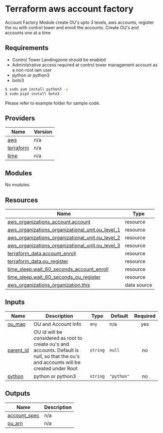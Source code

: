 # Terraform aws account factory

Account Factory Module create OU's upto 3 levels, aws accounts, register the ou with control tower and enroll the accounts. Create OU's and accounts one at a time

## Requirements

* Control Tower Landingzone should be enabled
* Administrative access required at control tower management account as a non-root iam user
* python or python3
* boto3

```bash
$ sudo yum install python3 -y 
$ sudo pip3 install boto3
```

Please refer to example folder for sample code.


## Providers

| Name | Version |
|------|---------|
| <a name="provider_aws"></a> [aws](#provider\_aws) | n/a |
| <a name="provider_terraform"></a> [terraform](#provider\_terraform) | n/a |
| <a name="provider_time"></a> [time](#provider\_time) | n/a |

## Modules

No modules.

## Resources

| Name | Type |
|------|------|
| [aws_organizations_account.account](https://registry.terraform.io/providers/hashicorp/aws/latest/docs/resources/organizations_account) | resource |
| [aws_organizations_organizational_unit.ou_level_1](https://registry.terraform.io/providers/hashicorp/aws/latest/docs/resources/organizations_organizational_unit) | resource |
| [aws_organizations_organizational_unit.ou_level_2](https://registry.terraform.io/providers/hashicorp/aws/latest/docs/resources/organizations_organizational_unit) | resource |
| [aws_organizations_organizational_unit.ou_level_3](https://registry.terraform.io/providers/hashicorp/aws/latest/docs/resources/organizations_organizational_unit) | resource |
| [terraform_data.account_enroll](https://registry.terraform.io/providers/hashicorp/terraform/latest/docs/resources/data) | resource |
| [terraform_data.ou_register](https://registry.terraform.io/providers/hashicorp/terraform/latest/docs/resources/data) | resource |
| [time_sleep.wait_60_seconds_account_enroll](https://registry.terraform.io/providers/hashicorp/time/latest/docs/resources/sleep) | resource |
| [time_sleep.wait_60_seconds_ou_register](https://registry.terraform.io/providers/hashicorp/time/latest/docs/resources/sleep) | resource |
| [aws_organizations_organization.this](https://registry.terraform.io/providers/hashicorp/aws/latest/docs/data-sources/organizations_organization) | data source |

## Inputs

| Name | Description | Type | Default | Required |
|------|-------------|------|---------|:--------:|
| <a name="input_ou_map"></a> [ou\_map](#input\_ou\_map) | OU and Account Info | `any` | n/a | yes |
| <a name="input_parent_id"></a> [parent\_id](#input\_parent\_id) | OU id will be considered as root to create ou's and accounts. Default is null, so that the ou's and accounts will be created under Root | `string` | `null` | no |
| <a name="input_python"></a> [python](#input\_python) | python or python3 | `string` | `"python"` | no |

## Outputs

| Name | Description |
|------|-------------|
| <a name="output_account_spec"></a> [account\_spec](#output\_account\_spec) | n/a |
| <a name="output_ou_arn"></a> [ou\_arn](#output\_ou\_arn) | n/a |
